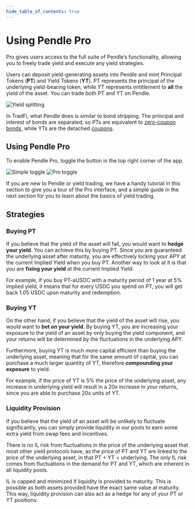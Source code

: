 ```yaml
---
hide_table_of_contents: true
---
```


# Using Pendle Pro

Pro gives users access to the full suite of Pendle’s functionality, allowing you to freely trade yield and execute any yield strategies.

Users can deposit yield-generating assets into Pendle and mint Principal Tokens (**PT**) and Yield Tokens (**YT**). PT represents the principal of the underlying yield-bearing token, while YT represents entitlement to **all** the yield of the asset. You can trade both PT and YT on Pendle.

![Yield splitting](/img/pendlepro/yield_splitting.png "Yield splitting")

In TradFi, what Pendle does is similar to bond stripping. The principal and interest of bonds are separated, so PTs are equivalent to [zero-coupon bonds](https://www.investopedia.com/terms/z/zero-couponbond.asp), while YTs are the detached [coupons](https://www.investopedia.com/terms/c/coupon.asp).

## Using Pendle Pro

To enable Pendle Pro, toggle the button in the top right corner of the app.

![Simple toggle](/img/pendlepro/simple_toggle.png "Simple toggle")
![Pro toggle](/img/pendlepro/pro_toggle.png "Pro toggle")

If you are new to Pendle or yield trading, we have a handy tutorial in this section to give you a tour of the Pro interface, and a simple guide in the next section for you to learn about the basics of yield trading.

## Strategies

### Buying PT

If you believe that the yield of the asset will fall, you would want to **hedge your yield**. You can achieve this by buying PT. Since you are guaranteed the underlying asset after maturity, you are effectively locking your APY at the current Implied Yield when you buy PT. Another way to look at it is that you are **fixing your yield** at the current Implied Yield. 

For example, if you buy PT-aUSDC with a maturity period of 1 year at 5% implied yield, it means that for every USDC you spend on PT, you will get back 1.05 USDC upon maturity and redemption.

### Buying YT

On the other hand, if you believe that the yield of the asset will rise, you would want to **bet on your yield**. By buying YT, you are increasing your exposure to the yield of an asset by only buying the yield component, and your returns will be determined by the fluctuations in the underlying APY.

Furthermore, buying YT is much more capital efficient than buying the underlying asset, meaning that for the same amount of capital, you can purchase a much larger quantity of YT, therefore **compounding your exposure** to yield.

For example, if the price of YT is 5% the price of the underlying asset, any increase in underlying yield will result in a 20x increase in your returns, since you are able to purchase 20x units of YT.

### Liquidity Provision

If you believe that the yield of an asset will be unlikely to fluctuate significantly, you can simply provide liquidity in our pools to earn some extra yield from swap fees and incentives. 

There is no IL risk from fluctuations in the price of the underlying asset that most other yield protocols have, as the price of PT and YT are linked to the price of the underlying asset, in that PT + YT = underlying. The only IL risk comes from fluctuations in the demand for PT and YT, which are inherent in all liquidity pools. 

IL is capped and minimized if liquidity is provided to maturity. This is possible as both assets provided have the exact same value at maturity. This way, liquidity provision can also act as a hedge for any of your PT or YT positions.
